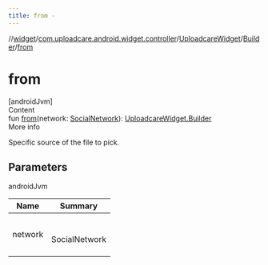 ```yaml
---
title: from -
---
```

//[widget](../../../index.md)/[com.uploadcare.android.widget.controller](../../index.md)/[UploadcareWidget](../index.md)/[Builder](index.md)/[from](from.md)



# from  
[androidJvm]  
Content  
fun [from](from.md)(network: [SocialNetwork](../../-social-network/index.md)): [UploadcareWidget.Builder](index.md)  
More info  


Specific source of the file to pick.



## Parameters  
  
androidJvm  
  
|  Name|  Summary| 
|---|---|
| <a name="com.uploadcare.android.widget.controller/UploadcareWidget.Builder/from/#com.uploadcare.android.widget.controller.SocialNetwork/PointingToDeclaration/"></a>network| <a name="com.uploadcare.android.widget.controller/UploadcareWidget.Builder/from/#com.uploadcare.android.widget.controller.SocialNetwork/PointingToDeclaration/"></a><br><br>SocialNetwork<br><br>
  
  



